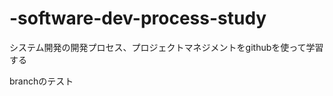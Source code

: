 -software-dev-process-study
===========================

システム開発の開発プロセス、プロジェクトマネジメントをgithubを使って学習する

branchのテスト
